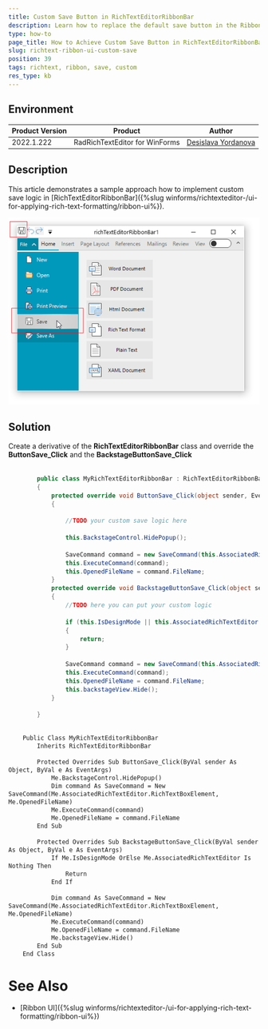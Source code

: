 ```yaml
---
title: Custom Save Button in RichTextEditorRibbonBar
description: Learn how to replace the default save button in the Ribbon UI for RadRichTextEditor.
type: how-to 
page_title: How to Achieve Custom Save Button in RichTextEditorRibbonBar
slug: richtext-ribbon-ui-custom-save
position: 39
tags: richtext, ribbon, save, custom
res_type: kb
---
```


## Environment
 
|Product Version|Product|Author|
|----|----|----|
|2022.1.222|RadRichTextEditor for WinForms|[Desislava Yordanova](https://www.telerik.com/blogs/author/desislava-yordanova)|


## Description

This article demonstrates a sample approach how to implement custom save logic in [RichTextEditorRibbonBar]({%slug winforms/richtexteditor-/ui-for-applying-rich-text-formatting/ribbon-ui%}). 

![richtext-ribbon-ui-custom-save 001](images/richtext-ribbon-ui-custom-save001.png)

## Solution

Create a derivative of the **RichTextEditorRibbonBar** class and override the **ButtonSave_Click** and the **BackstageButtonSave_Click**


````C#  

        public class MyRichTextEditorRibbonBar : RichTextEditorRibbonBar
        {
            protected override void ButtonSave_Click(object sender, EventArgs e)
            {

                //TODO your custom save logic here

                this.BackstageControl.HidePopup();

                SaveCommand command = new SaveCommand(this.AssociatedRichTextEditor.RichTextBoxElement, this.OpenedFileName);
                this.ExecuteCommand(command);
                this.OpenedFileName = command.FileName;
            } 
            protected override void BackstageButtonSave_Click(object sender, EventArgs e)
            {
                //TODO here you can put your custom logic

                if (this.IsDesignMode || this.AssociatedRichTextEditor == null)
                {
                    return;
                }

                SaveCommand command = new SaveCommand(this.AssociatedRichTextEditor.RichTextBoxElement, this.OpenedFileName);
                this.ExecuteCommand(command);
                this.OpenedFileName = command.FileName;
                this.backstageView.Hide();
            }
             
        }  

````
````VB.NET

    Public Class MyRichTextEditorRibbonBar
        Inherits RichTextEditorRibbonBar

        Protected Overrides Sub ButtonSave_Click(ByVal sender As Object, ByVal e As EventArgs)
            Me.BackstageControl.HidePopup()
            Dim command As SaveCommand = New SaveCommand(Me.AssociatedRichTextEditor.RichTextBoxElement, Me.OpenedFileName)
            Me.ExecuteCommand(command)
            Me.OpenedFileName = command.FileName
        End Sub

        Protected Overrides Sub BackstageButtonSave_Click(ByVal sender As Object, ByVal e As EventArgs)
            If Me.IsDesignMode OrElse Me.AssociatedRichTextEditor Is Nothing Then
                Return
            End If

            Dim command As SaveCommand = New SaveCommand(Me.AssociatedRichTextEditor.RichTextBoxElement, Me.OpenedFileName)
            Me.ExecuteCommand(command)
            Me.OpenedFileName = command.FileName
            Me.backstageView.Hide()
        End Sub
    End Class

````

# See Also

* [Ribbon UI]({%slug winforms/richtexteditor-/ui-for-applying-rich-text-formatting/ribbon-ui%}) 